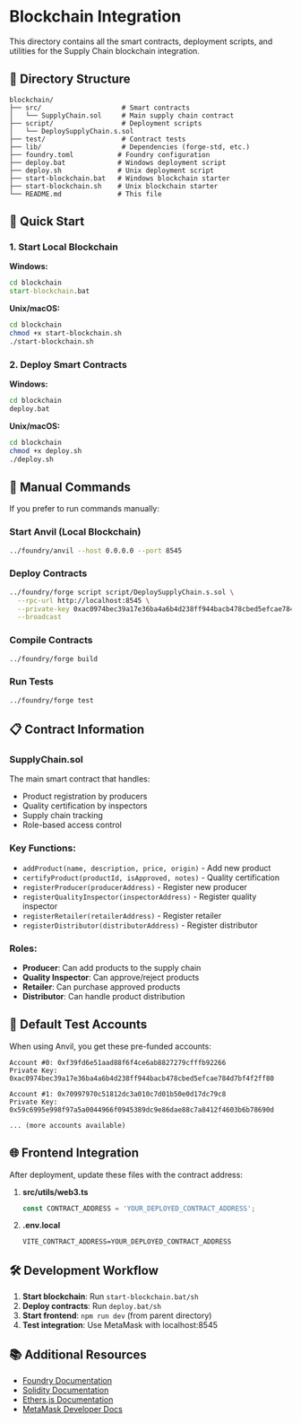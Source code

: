 # Blockchain Integration

This directory contains all the smart contracts, deployment scripts, and utilities for the Supply Chain blockchain integration.

## 📁 Directory Structure

```
blockchain/
├── src/                    # Smart contracts
│   └── SupplyChain.sol     # Main supply chain contract
├── script/                 # Deployment scripts
│   └── DeploySupplyChain.s.sol
├── test/                   # Contract tests
├── lib/                    # Dependencies (forge-std, etc.)
├── foundry.toml           # Foundry configuration
├── deploy.bat             # Windows deployment script
├── deploy.sh              # Unix deployment script
├── start-blockchain.bat   # Windows blockchain starter
├── start-blockchain.sh    # Unix blockchain starter
└── README.md              # This file
```

## 🚀 Quick Start

### 1. Start Local Blockchain

**Windows:**
```cmd
cd blockchain
start-blockchain.bat
```

**Unix/macOS:**
```bash
cd blockchain
chmod +x start-blockchain.sh
./start-blockchain.sh
```

### 2. Deploy Smart Contracts

**Windows:**
```cmd
cd blockchain
deploy.bat
```

**Unix/macOS:**
```bash
cd blockchain
chmod +x deploy.sh
./deploy.sh
```

## 🔧 Manual Commands

If you prefer to run commands manually:

### Start Anvil (Local Blockchain)
```bash
../foundry/anvil --host 0.0.0.0 --port 8545
```

### Deploy Contracts
```bash
../foundry/forge script script/DeploySupplyChain.s.sol \
  --rpc-url http://localhost:8545 \
  --private-key 0xac0974bec39a17e36ba4a6b4d238ff944bacb478cbed5efcae784d7bf4f2ff80 \
  --broadcast
```

### Compile Contracts
```bash
../foundry/forge build
```

### Run Tests
```bash
../foundry/forge test
```

## 📋 Contract Information

### SupplyChain.sol
The main smart contract that handles:
- Product registration by producers
- Quality certification by inspectors
- Supply chain tracking
- Role-based access control

### Key Functions:
- `addProduct(name, description, price, origin)` - Add new product
- `certifyProduct(productId, isApproved, notes)` - Quality certification
- `registerProducer(producerAddress)` - Register new producer
- `registerQualityInspector(inspectorAddress)` - Register quality inspector
- `registerRetailer(retailerAddress)` - Register retailer
- `registerDistributor(distributorAddress)` - Register distributor

### Roles:
- **Producer**: Can add products to the supply chain
- **Quality Inspector**: Can approve/reject products
- **Retailer**: Can purchase approved products
- **Distributor**: Can handle product distribution

## 🔑 Default Test Accounts

When using Anvil, you get these pre-funded accounts:

```
Account #0: 0xf39fd6e51aad88f6f4ce6ab8827279cfffb92266
Private Key: 0xac0974bec39a17e36ba4a6b4d238ff944bacb478cbed5efcae784d7bf4f2ff80

Account #1: 0x70997970c51812dc3a010c7d01b50e0d17dc79c8
Private Key: 0x59c6995e998f97a5a0044966f0945389dc9e86dae88c7a8412f4603b6b78690d

... (more accounts available)
```

## 🌐 Frontend Integration

After deployment, update these files with the contract address:

1. **src/utils/web3.ts**
   ```typescript
   const CONTRACT_ADDRESS = 'YOUR_DEPLOYED_CONTRACT_ADDRESS';
   ```

2. **.env.local**
   ```env
   VITE_CONTRACT_ADDRESS=YOUR_DEPLOYED_CONTRACT_ADDRESS
   ```

## 🛠️ Development Workflow

1. **Start blockchain**: Run `start-blockchain.bat/sh`
2. **Deploy contracts**: Run `deploy.bat/sh`
3. **Start frontend**: `npm run dev` (from parent directory)
4. **Test integration**: Use MetaMask with localhost:8545

## 📚 Additional Resources

- [Foundry Documentation](https://book.getfoundry.sh/)
- [Solidity Documentation](https://docs.soliditylang.org/)
- [Ethers.js Documentation](https://docs.ethers.org/)
- [MetaMask Developer Docs](https://docs.metamask.io/)